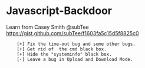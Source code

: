 # Javascript-Backdoor
Learn from  Casey Smith @subTee
https://gist.github.com/subTee/f1603fa5c15d5f8825c0


		[+] Fix the time-out bug and some other bugs.
		[+] Get rid of  the cmd black box.
		[+] Hide the "systeminfo" black box.
		[-] Leave a bug in Upload and Download Mode.
